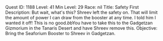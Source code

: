 Quest ID: 1188
Level: 41
Min Level: 29
Race: nil
Title: Safety First
Description: But wait, what's this? Shreev left the safety on. That will limit the amount of power I can draw from the booster at any time. I told him I wanted it off! This is no good.$b$bYou have to take this to the Gadgetzan Gizmorium in the Tanaris Desert and have Shreev remove this.
Objective: Bring the Seaforium Booster to Shreev in Gadgetzan.
